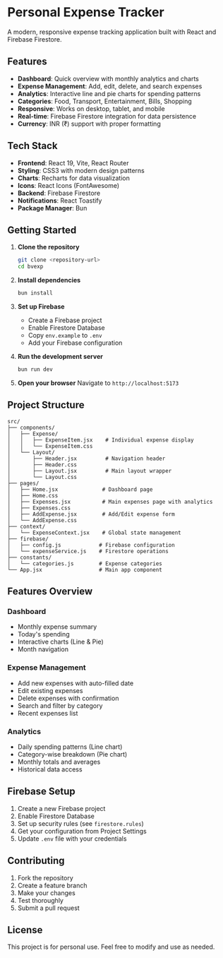 # Personal Expense Tracker

A modern, responsive expense tracking application built with React and Firebase Firestore.

## Features

- **Dashboard**: Quick overview with monthly analytics and charts
- **Expense Management**: Add, edit, delete, and search expenses
- **Analytics**: Interactive line and pie charts for spending patterns
- **Categories**: Food, Transport, Entertainment, Bills, Shopping
- **Responsive**: Works on desktop, tablet, and mobile
- **Real-time**: Firebase Firestore integration for data persistence
- **Currency**: INR (₹) support with proper formatting

## Tech Stack

- **Frontend**: React 19, Vite, React Router
- **Styling**: CSS3 with modern design patterns
- **Charts**: Recharts for data visualization
- **Icons**: React Icons (FontAwesome)
- **Backend**: Firebase Firestore
- **Notifications**: React Toastify
- **Package Manager**: Bun

## Getting Started

1. **Clone the repository**
   ```bash
   git clone <repository-url>
   cd bvexp
   ```

2. **Install dependencies**
   ```bash
   bun install
   ```

3. **Set up Firebase**
   - Create a Firebase project
   - Enable Firestore Database
   - Copy `env.example` to `.env`
   - Add your Firebase configuration

4. **Run the development server**
   ```bash
   bun run dev
   ```

5. **Open your browser**
   Navigate to `http://localhost:5173`

## Project Structure

```
src/
├── components/
│   ├── Expense/
│   │   ├── ExpenseItem.jsx    # Individual expense display
│   │   └── ExpenseItem.css
│   └── Layout/
│       ├── Header.jsx         # Navigation header
│       ├── Header.css
│       ├── Layout.jsx         # Main layout wrapper
│       └── Layout.css
├── pages/
│   ├── Home.jsx              # Dashboard page
│   ├── Home.css
│   ├── Expenses.jsx          # Main expenses page with analytics
│   ├── Expenses.css
│   ├── AddExpense.jsx        # Add/Edit expense form
│   └── AddExpense.css
├── context/
│   └── ExpenseContext.jsx    # Global state management
├── firebase/
│   ├── config.js            # Firebase configuration
│   └── expenseService.js    # Firestore operations
├── constants/
│   └── categories.js        # Expense categories
└── App.jsx                  # Main app component
```

## Features Overview

### Dashboard
- Monthly expense summary
- Today's spending
- Interactive charts (Line & Pie)
- Month navigation

### Expense Management
- Add new expenses with auto-filled date
- Edit existing expenses
- Delete expenses with confirmation
- Search and filter by category
- Recent expenses list

### Analytics
- Daily spending patterns (Line chart)
- Category-wise breakdown (Pie chart)
- Monthly totals and averages
- Historical data access

## Firebase Setup

1. Create a new Firebase project
2. Enable Firestore Database
3. Set up security rules (see `firestore.rules`)
4. Get your configuration from Project Settings
5. Update `.env` file with your credentials

## Contributing

1. Fork the repository
2. Create a feature branch
3. Make your changes
4. Test thoroughly
5. Submit a pull request

## License

This project is for personal use. Feel free to modify and use as needed.